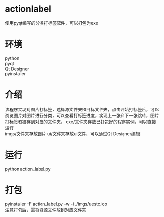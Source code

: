 # actionlabel
使用pyqt编写的分类打标签软件，可以打包为exe
# 环境
python   
pyqt   
Qt Designer  
pyinstaller  
# 介绍
该程序实现对图片打标签，选择源文件夹和目标文件夹，点击开始打标签后，可以浏览图片对图片进行分类，可以查看打标签进度，实现上一张和下一张跳转，图片打标签和被存到对应的文件夹。
exe/文件夹存放已打包好的程序实例，可以直接运行  
imgs/文件夹存放图片
ui/文件夹存放ui文件，可以通过Qt Designer编辑  
# 运行
python action_label.py
# 打包
pyinstaller -F action_label.py  -w -i ./imgs/uestc.ico  
注意打包后，需将资源文件放到对应文件夹  


